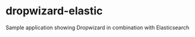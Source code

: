 dropwizard-elastic
==================

Sample application showing Dropwizard in combination with Elasticsearch
